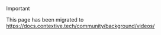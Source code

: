> [!IMPORTANT]  
> This page has been migrated to https://docs.contextive.tech/community/background/videos/